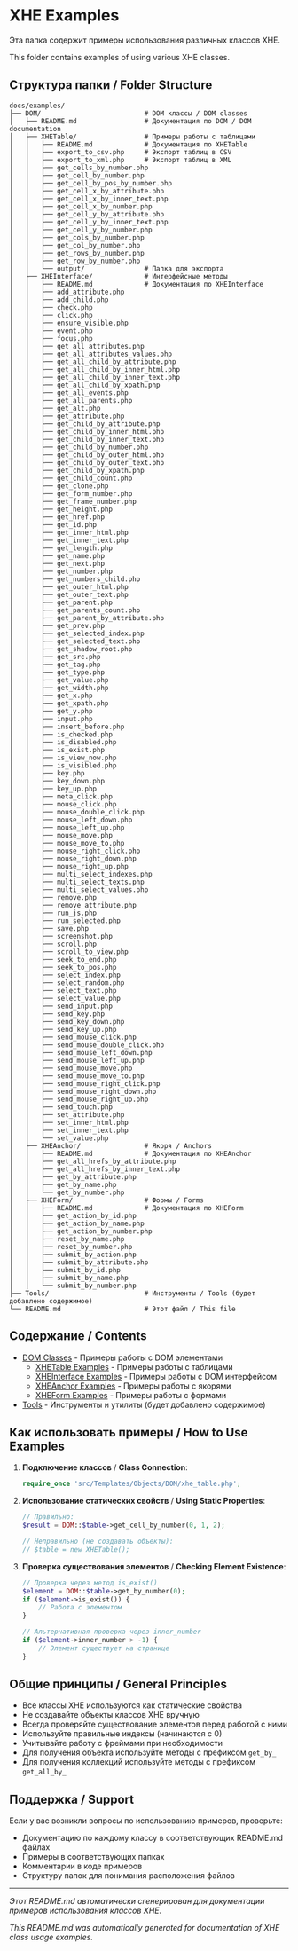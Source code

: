 # XHE Examples

Эта папка содержит примеры использования различных классов XHE.

This folder contains examples of using various XHE classes.

## Структура папки / Folder Structure

```
docs/examples/
├── DOM/                          # DOM классы / DOM classes
│   ├── README.md                 # Документация по DOM / DOM documentation
│   ├── XHETable/                 # Примеры работы с таблицами
│   │   ├── README.md             # Документация по XHETable
│   │   ├── export_to_csv.php     # Экспорт таблиц в CSV
│   │   ├── export_to_xml.php     # Экспорт таблиц в XML
│   │   ├── get_cells_by_number.php
│   │   ├── get_cell_by_number.php
│   │   ├── get_cell_by_pos_by_number.php
│   │   ├── get_cell_x_by_attribute.php
│   │   ├── get_cell_x_by_inner_text.php
│   │   ├── get_cell_x_by_number.php
│   │   ├── get_cell_y_by_attribute.php
│   │   ├── get_cell_y_by_inner_text.php
│   │   ├── get_cell_y_by_number.php
│   │   ├── get_cols_by_number.php
│   │   ├── get_col_by_number.php
│   │   ├── get_rows_by_number.php
│   │   ├── get_row_by_number.php
│   │   └── output/               # Папка для экспорта
│   ├── XHEInterface/             # Интерфейсные методы
│   │   ├── README.md             # Документация по XHEInterface
│   │   ├── add_attribute.php
│   │   ├── add_child.php
│   │   ├── check.php
│   │   ├── click.php
│   │   ├── ensure_visible.php
│   │   ├── event.php
│   │   ├── focus.php
│   │   ├── get_all_attributes.php
│   │   ├── get_all_attributes_values.php
│   │   ├── get_all_child_by_attribute.php
│   │   ├── get_all_child_by_inner_html.php
│   │   ├── get_all_child_by_inner_text.php
│   │   ├── get_all_child_by_xpath.php
│   │   ├── get_all_events.php
│   │   ├── get_all_parents.php
│   │   ├── get_alt.php
│   │   ├── get_attribute.php
│   │   ├── get_child_by_attribute.php
│   │   ├── get_child_by_inner_html.php
│   │   ├── get_child_by_inner_text.php
│   │   ├── get_child_by_number.php
│   │   ├── get_child_by_outer_html.php
│   │   ├── get_child_by_outer_text.php
│   │   ├── get_child_by_xpath.php
│   │   ├── get_child_count.php
│   │   ├── get_clone.php
│   │   ├── get_form_number.php
│   │   ├── get_frame_number.php
│   │   ├── get_height.php
│   │   ├── get_href.php
│   │   ├── get_id.php
│   │   ├── get_inner_html.php
│   │   ├── get_inner_text.php
│   │   ├── get_length.php
│   │   ├── get_name.php
│   │   ├── get_next.php
│   │   ├── get_number.php
│   │   ├── get_numbers_child.php
│   │   ├── get_outer_html.php
│   │   ├── get_outer_text.php
│   │   ├── get_parent.php
│   │   ├── get_parents_count.php
│   │   ├── get_parent_by_attribute.php
│   │   ├── get_prev.php
│   │   ├── get_selected_index.php
│   │   ├── get_selected_text.php
│   │   ├── get_shadow_root.php
│   │   ├── get_src.php
│   │   ├── get_tag.php
│   │   ├── get_type.php
│   │   ├── get_value.php
│   │   ├── get_width.php
│   │   ├── get_x.php
│   │   ├── get_xpath.php
│   │   ├── get_y.php
│   │   ├── input.php
│   │   ├── insert_before.php
│   │   ├── is_checked.php
│   │   ├── is_disabled.php
│   │   ├── is_exist.php
│   │   ├── is_view_now.php
│   │   ├── is_visibled.php
│   │   ├── key.php
│   │   ├── key_down.php
│   │   ├── key_up.php
│   │   ├── meta_click.php
│   │   ├── mouse_click.php
│   │   ├── mouse_double_click.php
│   │   ├── mouse_left_down.php
│   │   ├── mouse_left_up.php
│   │   ├── mouse_move.php
│   │   ├── mouse_move_to.php
│   │   ├── mouse_right_click.php
│   │   ├── mouse_right_down.php
│   │   ├── mouse_right_up.php
│   │   ├── multi_select_indexes.php
│   │   ├── multi_select_texts.php
│   │   ├── multi_select_values.php
│   │   ├── remove.php
│   │   ├── remove_attribute.php
│   │   ├── run_js.php
│   │   ├── run_selected.php
│   │   ├── save.php
│   │   ├── screenshot.php
│   │   ├── scroll.php
│   │   ├── scroll_to_view.php
│   │   ├── seek_to_end.php
│   │   ├── seek_to_pos.php
│   │   ├── select_index.php
│   │   ├── select_random.php
│   │   ├── select_text.php
│   │   ├── select_value.php
│   │   ├── send_input.php
│   │   ├── send_key.php
│   │   ├── send_key_down.php
│   │   ├── send_key_up.php
│   │   ├── send_mouse_click.php
│   │   ├── send_mouse_double_click.php
│   │   ├── send_mouse_left_down.php
│   │   ├── send_mouse_left_up.php
│   │   ├── send_mouse_move.php
│   │   ├── send_mouse_move_to.php
│   │   ├── send_mouse_right_click.php
│   │   ├── send_mouse_right_down.php
│   │   ├── send_mouse_right_up.php
│   │   ├── send_touch.php
│   │   ├── set_attribute.php
│   │   ├── set_inner_html.php
│   │   ├── set_inner_text.php
│   │   └── set_value.php
│   ├── XHEAnchor/                # Якоря / Anchors
│   │   ├── README.md             # Документация по XHEAnchor
│   │   ├── get_all_hrefs_by_attribute.php
│   │   ├── get_all_hrefs_by_inner_text.php
│   │   ├── get_by_attribute.php
│   │   ├── get_by_name.php
│   │   └── get_by_number.php
│   ├── XHEForm/                  # Формы / Forms
│   │   ├── README.md             # Документация по XHEForm
│   │   ├── get_action_by_id.php
│   │   ├── get_action_by_name.php
│   │   ├── get_action_by_number.php
│   │   ├── reset_by_name.php
│   │   ├── reset_by_number.php
│   │   ├── submit_by_action.php
│   │   ├── submit_by_attribute.php
│   │   ├── submit_by_id.php
│   │   ├── submit_by_name.php
│   │   └── submit_by_number.php
├── Tools/                        # Инструменты / Tools (будет добавлено содержимое)
└── README.md                     # Этот файл / This file
```

## Содержание / Contents

- [DOM Classes](DOM/) - Примеры работы с DOM элементами
  - [XHETable Examples](DOM/XHETable/) - Примеры работы с таблицами
  - [XHEInterface Examples](DOM/XHEInterface/) - Примеры работы с DOM интерфейсом
  - [XHEAnchor Examples](DOM/XHEAnchor/) - Примеры работы с якорями
  - [XHEForm Examples](DOM/XHEForm/) - Примеры работы с формами
- [Tools](Tools/) - Инструменты и утилиты (будет добавлено содержимое)

## Как использовать примеры / How to Use Examples

1. **Подключение классов** / **Class Connection**:
   ```php
   require_once 'src/Templates/Objects/DOM/xhe_table.php';
   ```

2. **Использование статических свойств** / **Using Static Properties**:
   ```php
   // Правильно:
   $result = DOM::$table->get_cell_by_number(0, 1, 2);
   
   // Неправильно (не создавать объекты):
   // $table = new XHETable();
   ```

3. **Проверка существования элементов** / **Checking Element Existence**:
   ```php
   // Проверка через метод is_exist()
   $element = DOM::$table->get_by_number(0);
   if ($element->is_exist()) {
       // Работа с элементом
   }
   
   // Альтернативная проверка через inner_number
   if ($element->inner_number > -1) {
       // Элемент существует на странице
   }
   ```

## Общие принципы / General Principles

- Все классы XHE используются как статические свойства
- Не создавайте объекты классов XHE вручную
- Всегда проверяйте существование элементов перед работой с ними
- Используйте правильные индексы (начинаются с 0)
- Учитывайте работу с фреймами при необходимости
- Для получения объекта используйте методы с префиксом `get_by_`
- Для получения коллекций используйте методы с префиксом `get_all_by_`

## Поддержка / Support

Если у вас возникли вопросы по использованию примеров, проверьте:

- Документацию по каждому классу в соответствующих README.md файлах
- Примеры в соответствующих папках
- Комментарии в коде примеров
- Структуру папок для понимания расположения файлов

--- 

*Этот README.md автоматически сгенерирован для документации примеров использования классов XHE.*

*This README.md was automatically generated for documentation of XHE class usage examples.*
